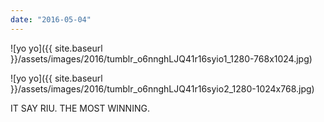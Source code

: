 ```yaml
---
date: "2016-05-04"
---
```


![yo yo]({{ site.baseurl }}/assets/images/2016/tumblr_o6nnghLJQ41r16syio1_1280-768x1024.jpg)

![yo yo]({{ site.baseurl }}/assets/images/2016/tumblr_o6nnghLJQ41r16syio2_1280-1024x768.jpg)

IT SAY RIU. THE MOST WINNING.
